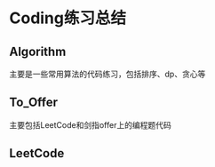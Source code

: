# Coding练习总结
## Algorithm
主要是一些常用算法的代码练习，包括排序、dp、贪心等
## To_Offer
主要包括LeetCode和剑指offer上的编程题代码
## LeetCode



